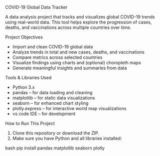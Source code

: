  COVID-19 Global Data Tracker

A data analysis project that tracks and visualizes global COVID-19 trends using real-world data. This tool helps explore the progression of cases, deaths, and vaccinations across multiple countries over time.


 Project Objectives

- Import and clean COVID-19 global data
- Analyze trends in total and new cases, deaths, and vaccinations
- Compare metrics across selected countries
- Visualize findings using charts and (optional) choropleth maps
- Generate meaningful insights and summaries from data

Tools & Libraries Used

- Python 3.x
- pandas – for data loading and cleaning
- matplotlib – for static data visualizations
- seaborn – for enhanced chart styling
- plotly.express – for interactive world map visualizations
- vs code IDE – for development

 How to Run This Project

1. Clone this repository or download the ZIP.
2. Make sure you have Python and all libraries installed:

bash
pip install pandas matplotlib seaborn plotly
